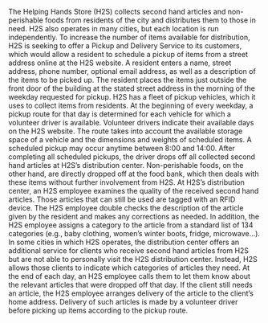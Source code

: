 The Helping Hands Store (H2S) collects second hand articles and non-perishable foods from residents of the city and distributes them to those in need. H2S also operates in many cities, but each location is run independently. To increase the number of items available for distribution, H2S is seeking to offer a Pickup and Delivery Service to its customers, which would allow a resident to schedule a pickup of items from a street address online at the H2S website.
A resident enters a name, street address, phone number, optional email address, as well as a description of the items to be picked up. The resident places the items just outside the front door of the building at the stated street address in the morning of the weekday requested for pickup.
H2S has a fleet of pickup vehicles, which it uses to collect items from residents. At the beginning of every weekday, a pickup route for that day is determined for each vehicle for which a volunteer driver is available. Volunteer drivers indicate their available days on the H2S website. The route takes into account the available storage space of a vehicle and the dimensions and weights of scheduled items. A scheduled pickup may occur anytime between 8:00 and 14:00. After completing all scheduled pickups, the driver drops off all collected second hand articles at H2S’s distribution center. Non-perishable foods, on the other hand, are directly dropped off at the food bank, which then deals with these items without further involvement from H2S.
At H2S’s distribution center, an H2S employee examines the quality of the received second hand articles. Those articles that can still be used are tagged with an RFID device. The H2S employee double checks the description of the article given by the resident and makes any corrections as needed. In addition, the H2S employee assigns a category to the article from a standard list of 134 categories (e.g., baby clothing, women’s winter boots, fridge, microwave…).
In some cities in which H2S operates, the distribution center offers an additional service for clients who receive second hand articles from H2S but are not able to personally visit the H2S distribution center. Instead, H2S allows those clients to indicate which categories of articles they need. At the end of each day, an H2S employee calls them to let them know about the relevant articles that were dropped off that day. If the client still needs an article, the H2S employee arranges delivery of the article to the client’s home address. Delivery of such articles is made by a volunteer driver before picking up items according to the pickup route.